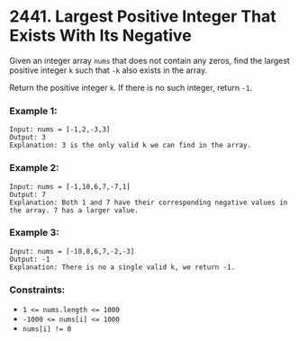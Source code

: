# 2441. Largest Positive Integer That Exists With Its Negative

Given an integer array `nums` that does not contain any zeros, find the largest positive integer `k` such that `-k` also exists in the array.

Return the positive integer `k`. If there is no such integer, return `-1`.

### Example 1:

```
Input: nums = [-1,2,-3,3]
Output: 3
Explanation: 3 is the only valid k we can find in the array.
```

### Example 2:

```
Input: nums = [-1,10,6,7,-7,1]
Output: 7
Explanation: Both 1 and 7 have their corresponding negative values in the array. 7 has a larger value.
```

### Example 3:

```
Input: nums = [-10,8,6,7,-2,-3]
Output: -1
Explanation: There is no a single valid k, we return -1.
```

### Constraints:

- `1 <= nums.length <= 1000`
- `-1000 <= nums[i] <= 1000`
- `nums[i] != 0`
